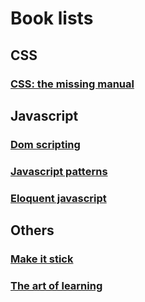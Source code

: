 # Book lists
## CSS

### [CSS: the missing manual](./css/missingmanual.md)



## Javascript

### [Dom scripting](./js/dom_scripting.md)
### [Javascript patterns](./js_patterns/guide.md)
### [Eloquent javascript](./js/eloquent_javascript.md)



## Others

### [Make it stick](./others/make_it_stick.md)
### [The art of learning](./others/the_art_of_learning.md)

